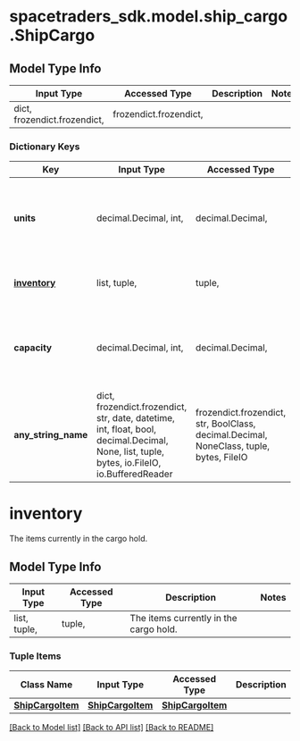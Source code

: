 # spacetraders_sdk.model.ship_cargo.ShipCargo

## Model Type Info
Input Type | Accessed Type | Description | Notes
------------ | ------------- | ------------- | -------------
dict, frozendict.frozendict,  | frozendict.frozendict,  |  | 

### Dictionary Keys
Key | Input Type | Accessed Type | Description | Notes
------------ | ------------- | ------------- | ------------- | -------------
**units** | decimal.Decimal, int,  | decimal.Decimal,  | The number of items currently stored in the cargo hold. | 
**[inventory](#inventory)** | list, tuple,  | tuple,  | The items currently in the cargo hold. | 
**capacity** | decimal.Decimal, int,  | decimal.Decimal,  | The max number of items that can be stored in the cargo hold. | 
**any_string_name** | dict, frozendict.frozendict, str, date, datetime, int, float, bool, decimal.Decimal, None, list, tuple, bytes, io.FileIO, io.BufferedReader | frozendict.frozendict, str, BoolClass, decimal.Decimal, NoneClass, tuple, bytes, FileIO | any string name can be used but the value must be the correct type | [optional]

# inventory

The items currently in the cargo hold.

## Model Type Info
Input Type | Accessed Type | Description | Notes
------------ | ------------- | ------------- | -------------
list, tuple,  | tuple,  | The items currently in the cargo hold. | 

### Tuple Items
Class Name | Input Type | Accessed Type | Description | Notes
------------- | ------------- | ------------- | ------------- | -------------
[**ShipCargoItem**](ShipCargoItem.md) | [**ShipCargoItem**](ShipCargoItem.md) | [**ShipCargoItem**](ShipCargoItem.md) |  | 

[[Back to Model list]](../../README.md#documentation-for-models) [[Back to API list]](../../README.md#documentation-for-api-endpoints) [[Back to README]](../../README.md)

